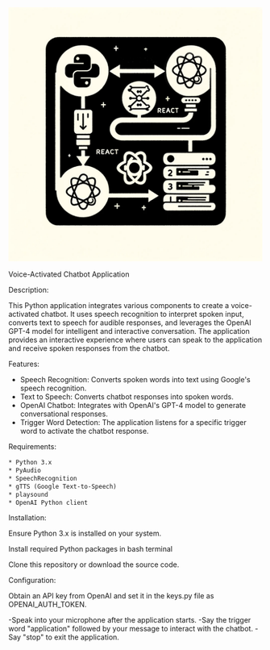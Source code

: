 ![Example Image](images/diagram.jpg)






Voice-Activated Chatbot Application

Description:

This Python application integrates various components to create a voice-activated chatbot. It uses speech recognition to interpret spoken input, converts text to speech for audible responses, and leverages the OpenAI GPT-4 model for intelligent and interactive conversation. The application provides an interactive experience where users can speak to the application and receive spoken responses from the chatbot.

Features:

- Speech Recognition: Converts spoken words into text using Google's speech recognition.
- Text to Speech: Converts chatbot responses into spoken words.
- OpenAI Chatbot: Integrates with OpenAI's GPT-4 model to generate conversational responses.
- Trigger Word Detection: The application listens for a specific trigger word to activate the chatbot response.

Requirements:

    * Python 3.x
    * PyAudio
    * SpeechRecognition
    * gTTS (Google Text-to-Speech)
    * playsound
    * OpenAI Python client

Installation:

Ensure Python 3.x is installed on your system.

Install required Python packages in bash terminal

Clone this repository or download the source code.

Configuration:

Obtain an API key from OpenAI and set it in the keys.py file as OPENAI_AUTH_TOKEN.


-Speak into your microphone after the application starts.
-Say the trigger word "application" followed by your message to interact with the chatbot.
-Say "stop" to exit the application.


